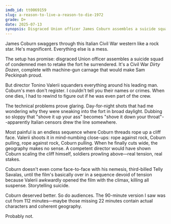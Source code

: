 ```yaml
---
imdb_id: tt0069159
slug: a-reason-to-live-a-reason-to-die-1972
grade: D+
date: 2025-07-13
synopsis: Disgraced Union officer James Coburn assembles a suicide squad of condemned men to retake the fort he surrendered. 
---
```


James Coburn swaggers through this Italian Civil War western like a rock star. He's magnificent. Everything else is a mess.

The setup has promise: disgraced Union officer assembles a suicide squad of condemned men to retake the fort he surrendered. It's a Civil War _Dirty Dozen_, complete with machine-gun carnage that would make Sam Peckinpah proud.

But director Tonino Valerii squanders everything around his leading man. Coburn's men don't register. I couldn't tell you their names or crimes. When one dies, I had to rewind to figure out if he was even part of the crew. 

The technical problems prove glaring. Day-for-night shots that had me wondering why they were sneaking into the fort in broad daylight. Dubbing so sloppy that "shove it up your ass" becomes "shove it down your throat"--apparently Italian censors drew the line somewhere.

Most painful is an endless sequence where Coburn threads rope up a cliff face. Valerii shoots it in mind-numbing close-ups: rope against rock, Coburn pulling, rope against rock, Coburn pulling. When he finally cuts wide, the geography makes no sense. A competent director would have shown Coburn scaling the cliff himself, soldiers prowling above—real tension, real stakes.

Coburn doesn't even come face-to-face with his nemesis, third-billed Telly Savalas, until the film's basically over in a sequence devoid of tension because Valerii awkwardly opened the film with the climax, killing all suspense. Storytelling suicide.

Coburn deserved better. So do audiences. The 90-minute version I saw was cut from 112 minutes—maybe those missing 22 minutes contain actual characters and coherent geography.

Probably not.